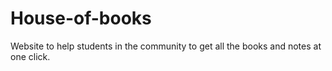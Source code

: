 # House-of-books
Website to help students in the community to get all the books and notes at one click.
